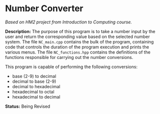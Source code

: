 # Number Converter
_Based on HM2 project from Introduction to Computing course._

**Description:** The purpose of this program is to take a number input by the user and return the corresponding value based on the selected number system. The file `NC_main.cpp` contains the bulk of the program, containing code that controls the duration of the program execution and prints the various menus. The file `NC_functions.hpp` contains the definitions of the functions responsible for carrying out the number conversions.

This program is capable of performing the following conversions:
* base (2-9) to decimal
* decimal to base (2-9)
* decimal to hexadecimal
* hexadecimal to octal
* hexadecimal to decimal

**Status:** Being Revised
